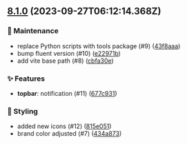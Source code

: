 ## [8.1.0](https://github.com/AxisCommunications/fluent-components/compare/f9333033889db8b2f02626e838e5cf5ab178260c..43f8aaa9553e3cd962a010a0ba2c09d8066ce75c) (2023-09-27T06:12:14.368Z)

### 🚧 Maintenance

  - replace Python scripts with tools package (#9) ([43f8aaa](https://github.com/AxisCommunications/fluent-components/commit/43f8aaa9553e3cd962a010a0ba2c09d8066ce75c))
  - bump fluent version (#10) ([e22971b](https://github.com/AxisCommunications/fluent-components/commit/e22971b95a48bd77ea7a764172097f1f6fa9c166))
  - add vite base path (#8) ([cbfa30e](https://github.com/AxisCommunications/fluent-components/commit/cbfa30ecec019a31c3fabb38ff70871bbafb14df))

### ✨ Features

  - **topbar**: notification (#11) ([677c931](https://github.com/AxisCommunications/fluent-components/commit/677c93177cb1f078ecee6fe69e61bc15244c1aee))

### 💄 Styling

  - added new icons (#12) ([815e051](https://github.com/AxisCommunications/fluent-components/commit/815e0517a77f89c985f210523484ac77da6da3c8))
  - brand color adjusted (#7) ([434a873](https://github.com/AxisCommunications/fluent-components/commit/434a873efa7b6e7d7b86ae7537b8526b466e008e))

